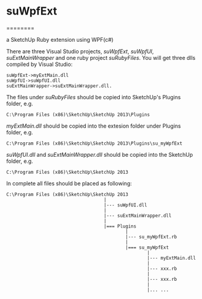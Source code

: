 # suWpfExt
========

a SketchUp Ruby extension using WPF(c#)


There are three Visual Studio projects, *suWpfExt*, *suWpfUI*, *suExtMainWrapper* and one ruby project *suRubyFiles*. 
You will get three dlls compiled by Visual Studio:
    
    suWpfExt->myExtMain.dll
    suWpfUI->suWpfUI.dll
    suExtMainWrapper->suExtMainWrapper.dll.

The files under *suRubyFiles* should be copied into SketchUp's Plugins folder, e.g.

    C:\Program Files (x86)\SketchUp\SketchUp 2013\Plugins

*myExtMain.dll* should be copied into the extesion folder under Plugins folder, e.g.

    C:\Program Files (x86)\SketchUp\SketchUp 2013\Plugins\su_myWpfExt

*suWpfUI.dll* and *suExtMainWrapper.dll* should be copied into the SketchUp folder, e.g. 
    
    C:\Program Files (x86)\SketchUp\SketchUp 2013
  
In complete all files should be placed as following:

    C:\Program Files (x86)\SketchUp\SketchUp 2013
                                        |
                                        |--- suWpfUI.dll
                                        |
                                        |--- suExtMainWrapper.dll
                                        |
                                        |=== Plugins
                                                |
                                                |--- su_myWpfExt.rb
                                                |
                                                |=== su_myWpfExt
                                                        |
                                                        |--- myExtMain.dll
                                                        |
                                                        |--- xxx.rb
                                                        |
                                                        |--- xxx.rb
                                                        |
                                                        |... ...
                                                        
                                                        
        
